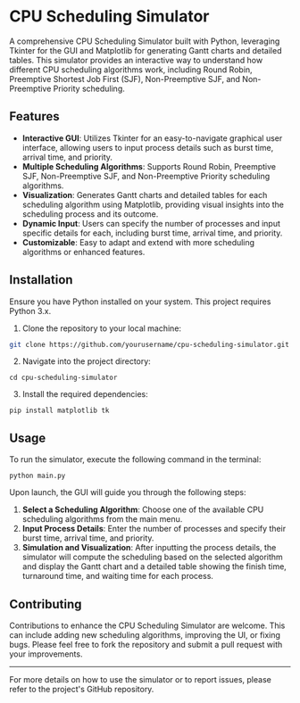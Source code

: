 # CPU Scheduling Simulator

A comprehensive CPU Scheduling Simulator built with Python, leveraging Tkinter for the GUI and Matplotlib for generating Gantt charts and detailed tables. This simulator provides an interactive way to understand how different CPU scheduling algorithms work, including Round Robin, Preemptive Shortest Job First (SJF), Non-Preemptive SJF, and Non-Preemptive Priority scheduling.

## Features

- **Interactive GUI**: Utilizes Tkinter for an easy-to-navigate graphical user interface, allowing users to input process details such as burst time, arrival time, and priority.
- **Multiple Scheduling Algorithms**: Supports Round Robin, Preemptive SJF, Non-Preemptive SJF, and Non-Preemptive Priority scheduling algorithms.
- **Visualization**: Generates Gantt charts and detailed tables for each scheduling algorithm using Matplotlib, providing visual insights into the scheduling process and its outcome.
- **Dynamic Input**: Users can specify the number of processes and input specific details for each, including burst time, arrival time, and priority.
- **Customizable**: Easy to adapt and extend with more scheduling algorithms or enhanced features.

## Installation

Ensure you have Python installed on your system. This project requires Python 3.x.

1. Clone the repository to your local machine:

```bash
git clone https://github.com/yourusername/cpu-scheduling-simulator.git
```
2. Navigate into the project directory:
   
```
cd cpu-scheduling-simulator
```

3. Install the required dependencies:
   
```
pip install matplotlib tk
```

## Usage

To run the simulator, execute the following command in the terminal:

```
python main.py
```

Upon launch, the GUI will guide you through the following steps:

1. **Select a Scheduling Algorithm**: Choose one of the available CPU scheduling algorithms from the main menu.
2. **Input Process Details**: Enter the number of processes and specify their burst time, arrival time, and priority.
3. **Simulation and Visualization**: After inputting the process details, the simulator will compute the scheduling based on the selected algorithm and display the Gantt chart and a detailed table showing the finish time, turnaround time, and waiting time for each process.

## Contributing

Contributions to enhance the CPU Scheduling Simulator are welcome. This can include adding new scheduling algorithms, improving the UI, or fixing bugs. Please feel free to fork the repository and submit a pull request with your improvements.

---

For more details on how to use the simulator or to report issues, please refer to the project's GitHub repository.

